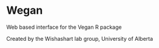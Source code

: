 # Wegan
Web based interface for the Vegan R package 

Created by the Wishashart lab group, University of Alberta
